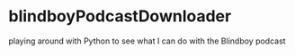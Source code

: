 # blindboyPodcastDownloader
playing around with Python to see what I can do with the Blindboy podcast
